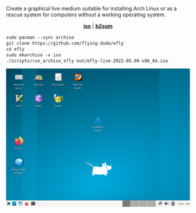 Create a graphical live medium suitable for installing Arch Linux or as a rescue system for computers without a working operating system.

<p align="center">
<b><a href="https://github.com/flying-dude/efly/releases/download/latest/efly-live.iso">iso</a></b> | <b><a href="https://github.com/flying-dude/efly/releases/download/latest/efly-live.iso.b2sum">b2sum</a></b>
</p>

```
sudo pacman --sync archiso
git clone https://github.com/flying-dude/efly
cd efly
sudo mkarchiso -v iso
./scripts/run_archiso_efly out/efly-live-2022.05.08-x86_64.iso
```

![Efly Linux Live](screenshot.png)
